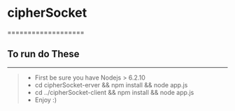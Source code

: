# cipherSocket
===================

## To run do These
-------------
>- First be sure you have Nodejs > 6.2.10
>- cd cipherSocket-erver && npm install && node app.js
>- cd ../cipherSocket-client && npm install && node app.js
>- Enjoy :)
